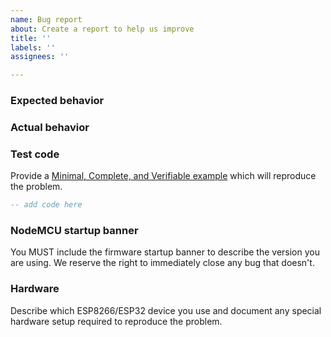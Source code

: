 ```yaml
---
name: Bug report
about: Create a report to help us improve
title: ''
labels: ''
assignees: ''

---
```


### Expected behavior

### Actual behavior

### Test code
Provide a [Minimal, Complete, and Verifiable example](http://stackoverflow.com/help/mcve) which will reproduce the problem.
```Lua
-- add code here
```
### NodeMCU startup banner
You MUST include the firmware startup banner to describe the version you are using. We reserve the right to immediately close any bug that doesn't.

### Hardware
Describe which ESP8266/ESP32 device you use and document any special hardware setup
required to reproduce the problem.
